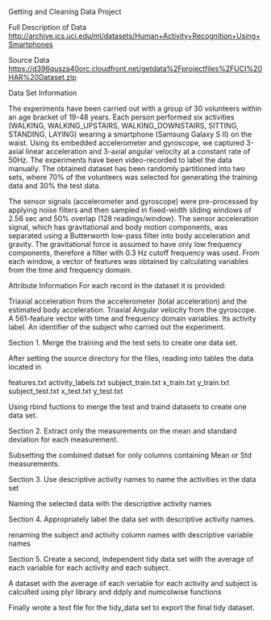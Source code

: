 Getting and Cleaning Data Project

Full Description of Data
http://archive.ics.uci.edu/ml/datasets/Human+Activity+Recognition+Using+Smartphones

Source Data
https://d396qusza40orc.cloudfront.net/getdata%2Fprojectfiles%2FUCI%20HAR%20Dataset.zip

Data Set Information

The experiments have been carried out with a group of 30 volunteers within an age bracket of 19-48 years. Each person performed six activities (WALKING, WALKING_UPSTAIRS, WALKING_DOWNSTAIRS, SITTING, STANDING, LAYING) wearing a smartphone (Samsung Galaxy S II) on the waist. Using its embedded accelerometer and gyroscope, we captured 3-axial linear acceleration and 3-axial angular velocity at a constant rate of 50Hz. The experiments have been video-recorded to label the data manually. The obtained dataset has been randomly partitioned into two sets, where 70% of the volunteers was selected for generating the training data and 30% the test data.

The sensor signals (accelerometer and gyroscope) were pre-processed by applying noise filters and then sampled in fixed-width sliding windows of 2.56 sec and 50% overlap (128 readings/window). The sensor acceleration signal, which has gravitational and body motion components, was separated using a Butterworth low-pass filter into body acceleration and gravity. The gravitational force is assumed to have only low frequency components, therefore a filter with 0.3 Hz cutoff frequency was used. From each window, a vector of features was obtained by calculating variables from the time and frequency domain.

Attribute Information
For each record in the dataset it is provided:
        
Triaxial acceleration from the accelerometer (total acceleration) and the estimated body acceleration.
Triaxial Angular velocity from the gyroscope.
A 561-feature vector with time and frequency domain variables.
Its activity label.
An identifier of the subject who carried out the experiment.


Section 1. Merge the training and the test sets to create one data set.

After setting the source directory for the files, reading into tables the data located in

features.txt
activity_labels.txt
subject_train.txt
x_train.txt
y_train.txt
subject_test.txt
x_test.txt
y_test.txt

Using rbind fuctions to merge the test and traind datasets to create one data set.

Section 2. Extract only the measurements on the mean and standard deviation for each measurement.

Subsetting the combined datset for only columns containing Mean or Std measurements. 

Section 3. Use descriptive activity names to name the activities in the data set

Naming the selected data with the descriptive activity names

Section 4. Appropriately label the data set with descriptive activity names.

renaming the subject and activity column names with descriptive variable names 

Section 5. Create a second, independent tidy data set with the average of each variable for each activity and each subject.

A dataset with the average of each veriable for each activity and subject is calculted using plyr library and ddply and numcolwise functions 

Finally wrote a text file for the tidy_data set to export the final tidy dataset.




